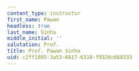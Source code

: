 ```yaml
---
content_type: instructor
first_name: Pawan
headless: true
last_name: Sinha
middle_initial: ''
salutation: Prof.
title: Prof. Pawan Sinha
uid: c2ff1985-3a53-6817-6310-f9326c668333
---
```

